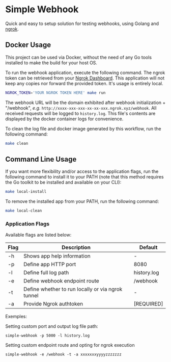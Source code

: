 # Simple Webhook

Quick and easy to setup solution for testing webhooks, using Golang and [ngrok](https://ngrok.com/).

## Docker Usage

This project can be used via Docker, without the need of any Go tools installed to make the build for your host OS.

To run the webhook application, execute the following command. The ngrok token can be retrieved from your [Ngrok Dashboard](https://dashboard.ngrok.com). This application will not keep any copies nor forward the provided token. It's usage is entirely local.
```sh
NGROK_TOKEN='YOUR NGROK TOKEN HERE' make run
```
The webhook URL will be the domain exhibited after webhook initialization + "/webhook", *e.g.* `http://xxxx-xxx-xxx-xx-xx-xxx.ngrok.xyz/webhook`. All received requests will be logged to `history.log`. This file's contents are displayed by the docker container logs for convenience.

To clean the log file and docker image generated by this workflow, run the following command:
```sh
make clean
```

## Command Line Usage

If you want more flexibility and/or access to the application flags, run the following command to install it to your PATH (note that this method requires the Go toolkit to be installed and available on your CLI):
```sh
make local-install
```

To remove the installed app from your PATH, run the following command:
```sh
make local-clean
```
### Application Flags

Available flags are listed below:

| Flag | Description                                       | Default     |
| ---- | ------------------------------------------------- | ----------- |
| -h   | Shows app help information                        | -           |
| -p   | Define app HTTP port                              | 8080        |
| -l   | Define full log path                              | history.log |
| -e   | Define webhook endpoint route                     | /webhook    |
| -t   | Define whether to run locally or via ngrok tunnel | -           |
| -a   | Provide Ngrok authtoken                           | [REQUIRED]  |

Exemples:

Setting custom port and output log file path:
```shell
simple-webhook -p 5000 -l history.log
```
Setting custom endpoint route and opting for ngrok execution
```shell
simple-webhook -e /webhook -t -a xxxxxxxyyyyzzzzzzz
```
